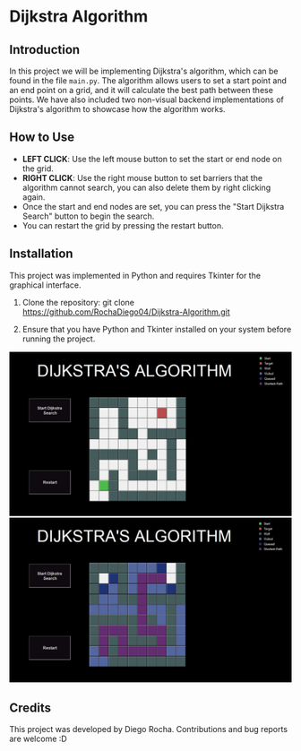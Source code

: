 # Dijkstra Algorithm

## Introduction
In this project we will be implementing Dijkstra's algorithm, which can be found in the file `main.py`. The algorithm allows users to set a start point and an end point on a grid, and it will calculate the best path between these points. We have also included two non-visual backend implementations of Dijkstra's algorithm to showcase how the algorithm works.

## How to Use
- **LEFT CLICK**: Use the left mouse button to set the start or end node on the grid.
- **RIGHT CLICK**: Use the right mouse button to set barriers that the algorithm cannot search, you can also delete them by right clicking again.
- Once the start and end nodes are set, you can press the "Start Dijkstra Search" button to begin the search.
- You can restart the grid by pressing the restart button.

## Installation
This project was implemented in Python and requires Tkinter for the graphical interface.

1. Clone the repository:
git clone https://github.com/RochaDiego04/Dijkstra-Algorithm.git

2. Ensure that you have Python and Tkinter installed on your system before running the project.

<div align="center">
  <img src="img/imgReadmeMuestra.JPG" alt="Image">
  <img src="img/imgReadmeMuestra2.JPG" alt="Image">
</div>

## Credits
This project was developed by Diego Rocha. Contributions and bug reports are welcome :D


